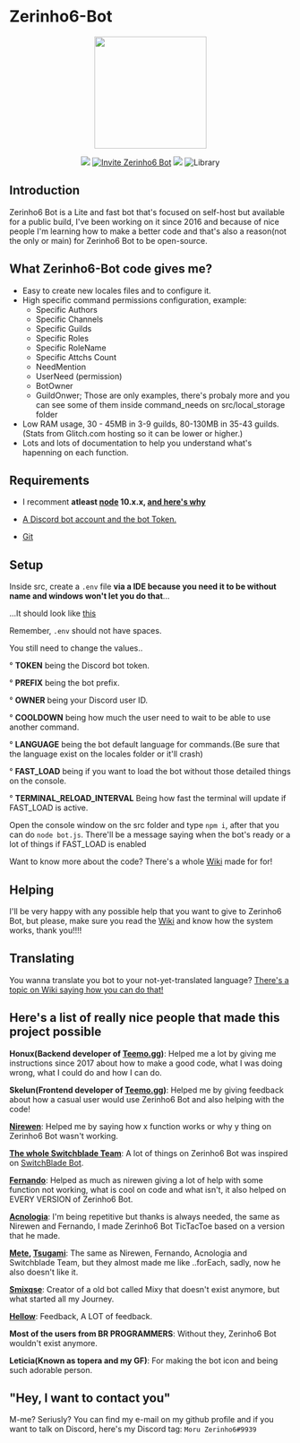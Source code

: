 # Zerinho6-Bot

<p align="center">
  <img width="200" src="https://cdn.discordapp.com/emojis/317871174266912768.png">
</p>
<p align="center">  
  <img src="https://api.codacy.com/project/badge/Grade/6b171d4f87074da686cb6b96639b139b">
  <a href="https://discordapp.com/oauth2/authorize?client_id=332968532096843776&scope=bot&permissions=379968" target="_blank"><img
    src="https://img.shields.io/badge/invite-to%20your%20Discord%20server-7289da.svg?style=flat-square&logo=discord" alt="Invite Zerinho6 Bot"></a>
  <a title="Dependencies" target="_blank" href="https://david-dm.org/zerinho6bot/Zerinho6-Bot/"><img src="https://david-dm.org/zerinho6bot/Zerinho6-Bot.svg?style=flat-square"></a>
  <img src="https://img.shields.io/badge/library-discord.js-blue.svg?style=flat-square" alt="Library">
  
</p>

## Introduction 

Zerinho6 Bot is a Lite and fast bot that's focused on self-host but available for a public build, I've been working on it since 2016 and because of nice people I'm learning how to make a better code and that's also a reason(not the only or main) for Zerinho6 Bot to be open-source.

## What Zerinho6-Bot code gives me?

- Easy to create new locales files and to configure it.
- High specific command permissions configuration, example:
  -  Specific Authors
  -  Specific Channels 
  -  Specific Guilds
  -  Specific Roles
  -  Specific RoleName
  -  Specific Attchs Count
  -  NeedMention
  -  UserNeed (permission)
  -  BotOwner
  -  GuildOnwer; Those are only examples, there's probaly more and you can see some of them inside command_needs on src/local_storage folder
- Low RAM usage, 30 - 45MB in 3-9 guilds, 80-130MB in 35-43 guilds. (Stats from Glitch.com hosting so it can be lower or higher.)
- Lots and lots of documentation to help you understand what's hapenning on each function.

## Requirements

- I recomment **atleast [node](https://nodejs.org/) 10.x.x, [and here's why](https://github.com/discordjs/discord.js/issues/1386)**

- [A Discord bot account and the bot Token.](https://discordapp.com/developers/applications)
- [Git](https://git-scm.com/)

## Setup

Inside src, create a ``.env`` file **via a IDE because you need it to be without name and windows won't let you do that**...

...It should look like [this](https://github.com/zerinho6bot/Zerinho6-Bot/blob/master/.env.example)

Remember, ``.env`` should not have spaces.

You still need to change the values..

° **TOKEN** being the Discord bot token.

° **PREFIX** being the bot prefix.

° **OWNER** being your Discord user ID.

° **COOLDOWN** being how much the user need to wait to be able to use another command.

° **LANGUAGE** being the bot default language for commands.(Be sure that the language exist on the locales folder or it'll crash)

° **FAST_LOAD** being if you want to load the bot without those detailed things on the console.

° **TERMINAL_RELOAD_INTERVAL** Being how fast the terminal will update if FAST_LOAD is active.

Open the console window on the src folder and type ``npm i``, after that you can do ``node bot.js``. There'll be a message saying when the bot's ready or a lot of things if FAST_LOAD is enabled

Want to know more about the code? There's a whole [Wiki](https://github.com/zerinho6bot/Zerinho6-Bot/wiki) made for for!
## Helping

I'll be very happy with any possible help that you want to give to Zerinho6 Bot, but please, make sure you read the [Wiki](https://github.com/zerinho6bot/Zerinho6-Bot/wiki) and know how the system works, thank you!!!!

## Translating

You wanna translate you bot to your not-yet-translated language? [There's a topic on Wiki saying how you can do that!](https://github.com/zerinho6bot/Zerinho6-Bot/wiki/Translating.)

## Here's a list of really nice people that made this project possible

**Honux(Backend developer of [Teemo.gg](https://teemo.gg/))**: Helped me a lot by giving me instructions since 2017 about how to make a good code, what I was doing wrong, what I could do and how I can do.

**Skelun(Frontend developer of [Teemo.gg](https://teemo.gg/))**: Helped me by giving feedback about how a casual user would use Zerinho6 Bot and also helping with the code!

**[Nirewen](https://github.com/nirewen)**: Helped me by saying how x function works or why y thing on Zerinho6 Bot wasn't working.

**[The whole Switchblade Team](https://github.com/orgs/SwitchbladeBot/people)**: A lot of things on Zerinho6 Bot was inspired on [SwitchBlade Bot](https://github.com/SwitchbladeBot/switchblade).

**[Fernando](https://github.com/fernando457829)**: Helped as much as nirewen giving a lot of help with some function not working, what is cool on code and what isn't, it also helped on EVERY VERSION of Zerinho6 Bot. 

**[Acnologia](https://github.com/Acnologla)**: I'm being repetitive but thanks is always needed, the same as Nirewen and Fernando, I made Zerinho6 Bot TicTacToe based on a version that he made.

**[Mete](https://github.com/metehus), [Tsugami](https://github.com/Tsugami)**: The same as Nirewen, Fernando, Acnologia and Switchblade Team, but they almost made me like ..forEach, sadly, now he also doesn't like it.

**[Smixqse](https://github.com/smixqse)**: Creator of a old bot called Mixy that doesn't exist anymore, but what started all my Journey.

**[Hellow](https://github.com/HellowDSN)**: Feedback, A LOT of feedback.

**Most of the users from BR PROGRAMMERS**: Without they, Zerinho6 Bot wouldn't exist anymore.

**Leticia(Known as topera and my GF)**: For making the bot icon and being such adorable person.

## "Hey, I want to contact you"

M-me? Seriusly? You can find my e-mail on my github profile and if you want to talk on Discord, here's my Discord tag: ``Moru Zerinho6#9939``
